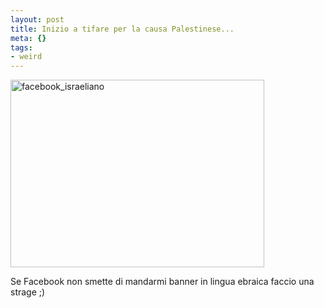 ```yaml
--- 
layout: post
title: Inizio a tifare per la causa Palestinese...
meta: {}
tags: 
- weird
---
```

<img src="http://www.lastknight.com/download//2009/02/facebook_israeliano-406x300.jpg" alt="facebook_israeliano" title="facebook_israeliano" width="406" height="300" class="aligncenter size-medium wp-image-1304" />  
  
Se Facebook non smette di mandarmi banner in lingua ebraica faccio una strage ;) 
